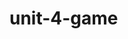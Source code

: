 # unit-4-game
<!-- You are given a random number at the start of the game, that you will have to match by clicking on the gems -->
<!-- Each gem has a hidden value -->
<!-- When clicking the gems-if you match the random number selected, YOU WIN! -->
<!-- If you create a value with the gems that is greater then the random number selected, you lose! But can try again -->